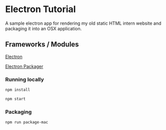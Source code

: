 # Electron Tutorial
A sample electron app for rendering my old static HTML intern website and packaging it into an OSX application.

## Frameworks / Modules
[Electron](https://electronjs.org/)

[Electron Packager](https://www.npmjs.com/package/electron-packager)

### Running locally

```bash
npm install
```

```bash
npm start
```

### Packaging

```bash
npm run package-mac
```